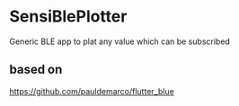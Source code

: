# SensiBlePlotter

Generic BLE app to plat any value which can be subscribed

## based on
https://github.com/pauldemarco/flutter_blue


